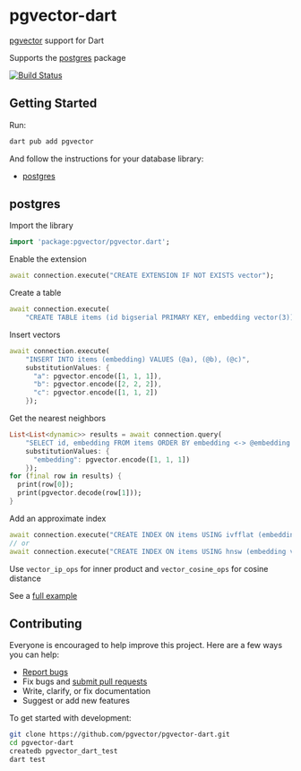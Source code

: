 # pgvector-dart

[pgvector](https://github.com/pgvector/pgvector) support for Dart

Supports the [postgres](https://github.com/isoos/postgresql-dart) package

[![Build Status](https://github.com/pgvector/pgvector-dart/workflows/build/badge.svg?branch=master)](https://github.com/pgvector/pgvector-dart/actions)

## Getting Started

Run:

```sh
dart pub add pgvector
```

And follow the instructions for your database library:

- [postgres](#postgres)

## postgres

Import the library

```dart
import 'package:pgvector/pgvector.dart';
```

Enable the extension

```dart
await connection.execute("CREATE EXTENSION IF NOT EXISTS vector");
```

Create a table

```dart
await connection.execute(
    "CREATE TABLE items (id bigserial PRIMARY KEY, embedding vector(3))");
```

Insert vectors

```dart
await connection.execute(
    "INSERT INTO items (embedding) VALUES (@a), (@b), (@c)",
    substitutionValues: {
      "a": pgvector.encode([1, 1, 1]),
      "b": pgvector.encode([2, 2, 2]),
      "c": pgvector.encode([1, 1, 2])
    });
```

Get the nearest neighbors

```dart
List<List<dynamic>> results = await connection.query(
    "SELECT id, embedding FROM items ORDER BY embedding <-> @embedding LIMIT 5",
    substitutionValues: {
      "embedding": pgvector.encode([1, 1, 1])
    });
for (final row in results) {
  print(row[0]);
  print(pgvector.decode(row[1]));
}
```

Add an approximate index

```dart
await connection.execute("CREATE INDEX ON items USING ivfflat (embedding vector_l2_ops) WITH (lists = 100)");
// or
await connection.execute("CREATE INDEX ON items USING hnsw (embedding vector_l2_ops)");
```

Use `vector_ip_ops` for inner product and `vector_cosine_ops` for cosine distance

See a [full example](test/postgres_test.dart)

## Contributing

Everyone is encouraged to help improve this project. Here are a few ways you can help:

- [Report bugs](https://github.com/pgvector/pgvector-dart/issues)
- Fix bugs and [submit pull requests](https://github.com/pgvector/pgvector-dart/pulls)
- Write, clarify, or fix documentation
- Suggest or add new features

To get started with development:

```sh
git clone https://github.com/pgvector/pgvector-dart.git
cd pgvector-dart
createdb pgvector_dart_test
dart test
```
